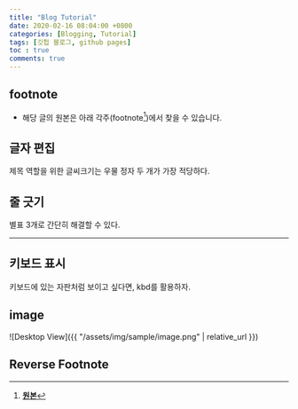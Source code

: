 ```yaml
---
title: "Blog Tutorial"
date: 2020-02-16 08:04:00 +0800
categories: [Blogging, Tutorial]
tags: [깃헙 블로그, github pages]
toc : true
comments: true
---
```


## footnote
+ 해당 글의 원본은 아래 각주(footnote[^footnote])에서 찾을 수 있습니다.

## 글자 편집
제목 역할을 위한 글씨크기는 우물 정자 두 개가 가장 적당하다.

## 줄 긋기
별표 3개로 간단히 해결할 수 있다.  
***

## 키보드 표시
<kbd>키보드</kbd>에 있는 자판처럼 보이고 싶다면, kbd를 활용하자.

## image
![Desktop View]({{ "/assets/img/sample/image.png" | relative_url }})

## Reverse Footnote
[^footnote]: [**원본**](https://github.com/cotes2020/jekyll-theme-chirpy/)  
